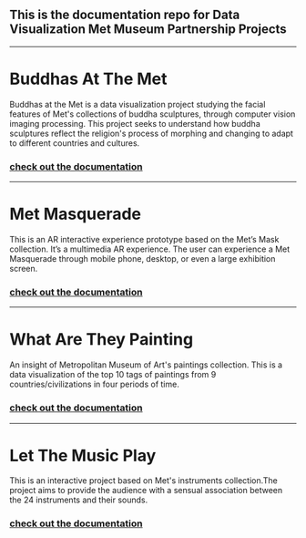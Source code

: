 
## This is the documentation repo for Data Visualization Met Museum Partnership Projects

----
# Buddhas At The Met

Buddhas at the Met is a data visualization project studying the facial features of Met's collections of buddha sculptures, through computer vision imaging processing. This project seeks to understand how buddha sculptures reflect the religion's process of morphing and changing to adapt to different countries and cultures.
### [check out the documentation](https://shuvitran.github.io/MetPartnershipProjectsDoc/BuddhasAtTheMet/)

------
# Met Masquerade

This is an AR interactive experience prototype based on the Met’s Mask collection. It’s a multimedia AR experience. The user can experience a Met Masquerade through mobile phone, desktop, or even a large exhibition screen.
### [check out the documentation](https://shuvitran.github.io/MetPartnershipProjectsDoc/MetMasquerade/)

------
# What Are They Painting

An insight of Metropolitan Museum of Art's paintings collection. This is a data visualization of the top 10 tags of paintings from 9 countries/civilizations in four periods of time.
### [check out the documentation](https://shuvitran.github.io/MetPartnershipProjectsDoc/WhatAreTheyPainting/)

------
# Let The Music Play

This is an interactive project based on Met's instruments collection.The project aims to provide the audience with a sensual association between the 24 instruments and their sounds.
### [check out the documentation](https://shuvitran.github.io/MetPartnershipProjectsDoc/LetTheMusicPlay/)

